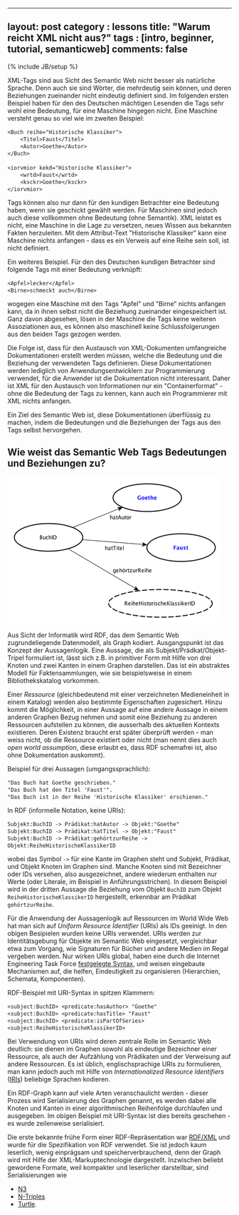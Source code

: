
---
layout: post
category : lessons
title: "Warum reicht XML nicht aus?"
tags : [intro, beginner, tutorial, semanticweb]
comments: false
---
{% include JB/setup %}

XML-Tags sind aus Sicht des Semantic Web nicht besser als natürliche Sprache. Denn auch sie sind Wörter, die mehrdeutig sein können, und deren Beziehungen zueinander nicht eindeutig definiert sind. Im folgenden ersten Beispiel haben für den des Deutschen mächtigen Lesenden die Tags sehr wohl eine Bedeutung, für eine Maschine hingegen nicht. Eine Maschine versteht genau so viel wie im zweiten Beispiel:

	<Buch reihe="Historische Klassiker">
	    <Titel>Faust</Titel>
	    <Autor>Goethe</Autor>
	</Buch>

	<iorvmior kekd="Historische Klassiker">
	    <wrtd>Faust</wrtd>
	    <ksckr>Goethe</ksckr>
	</iorvmior>

Tags können also nur dann für den kundigen Betrachter eine Bedeutung haben, wenn sie geschickt gewählt werden. Für Maschinen sind jedoch auch diese vollkommen ohne Bedeutung (ohne Semantik). XML leistet es nicht, eine Maschine in die Lage zu versetzen, neues Wissen aus bekannten Fakten herzuleiten. Mit dem Attribut-Text "Historische Klassiker" kann eine Maschine nichts anfangen - dass es ein Verweis auf eine Reihe sein soll, ist nicht definiert.

Ein weiteres Beispiel. Für den des Deutschen kundigen Betrachter sind folgende Tags mit einer Bedeutung verknüpft:

	<Apfel>lecker</Apfel>
	<Birne>schmeckt auch</Birne>

wogegen eine Maschine mit den Tags "Apfel" und "Birne" nichts anfangen kann, da in ihnen selbst nicht die Beziehung zueinander eingespeichert ist. Ganz davon abgesehen, lösen in der Maschine die Tags keine weiteren Assoziationen aus, es können also maschinell keine Schlussfolgerungen aus den beiden Tags gezogen werden.

Die Folge ist, dass für den Austausch von XML-Dokumenten umfangreiche Dokumentationen erstellt werden müssen, welche die Bedeutung und die Beziehung der verwendeten Tags definieren. Diese Dokumentationen werden lediglich von Anwendungsentwicklern zur Programmierung verwendet, für die Anwender ist die Dokumentation nicht interessant. Daher ist XML für den Austausch von Informationen nur ein "Containerformat" - ohne die Bedeutung der Tags zu kennen, kann auch ein Programmierer mit XML nichts anfangen.

Ein Ziel des Semantic Web ist, diese Dokumentationen überflüssig zu machen, indem die Bedeutungen und die Beziehungen der Tags aus den Tags selbst hervorgehen.

Wie weist das Semantic Web Tags Bedeutungen und Beziehungen zu?
---

![Buch](/assets/images/semanticweb-buch.png)

Aus Sicht der Informatik wird RDF, das dem Semantic Web zugrundeliegende Datenmodell, als Graph kodiert. Ausgangspunkt ist das Konzept der Aussagenlogik. Eine Aussage, die als Subjekt/Prädkat/Objekt-Tripel formuliert ist, lässt sich z.B. in primitiver Form mit Hilfe von drei Knoten und zwei Kanten in einem Graphen darstellen. Das ist ein abstraktes Modell für Faktensammlungen, wie sie beispielsweise in einem Bibliothekskatalog vorkommen. 

Einer *Ressource* (gleichbedeutend mit einer verzeichneten Medieneinheit in einem Katalog) werden also bestimmte Eigenschaften zugesichert. Hinzu kommt die Möglichkeit, in einer Aussage auf eine andere Aussage in einem anderen Graphen Bezug nehmen und somit eine Beziehung zu anderen Ressourcen aufstellen zu können, die ausserhalb des aktuellen Kontexts existieren. Deren Existenz braucht erst später überprüft werden - man weiss nicht, ob die Ressource existiert oder nicht (man nennt dies auch *open world assumption*, diese erlaubt es, dass RDF schemafrei ist, also ohne Dokumentation auskommt).

Beispiel für drei Aussagen (umgangssprachlich):

	"Das Buch hat Goethe geschrieben."
	"Das Buch hat den Titel 'Faust'".
	"Das Buch ist in der Reihe 'Historische Klassiker' erschienen."

In RDF (informelle Notation, keine URIs):

	Subjekt:BuchID -> Prädikat:hatAutor -> Objekt:"Goethe"
	Subjekt:BuchID -> Prädikat:hatTitel -> Objekt:"Faust"
	Subjekt:BuchID -> Prädikat:gehörtzurReihe -> Objekt:ReiheHistorischeKlassikerID

wobei das Symbol ``->`` für eine Kante im Graphen steht und Subjekt, Prädikat, und Objekt Knoten im Graphen sind. Manche Knoten sind mit Bezeichner oder IDs versehen, also ausgezeichnet, andere wiederum enthalten nur Werte (oder Literale, im Beispiel in Anführungsstrichen). In diesem Beispiel wird in der dritten Aussage die Beziehung vom Objekt ``BuchID`` zum Objekt ``ReiheHistorischeKlassikerID`` hergestellt, erkennbar am Prädikat ``gehörtzurReihe``.

Für die Anwendung der Aussagenlogik auf Ressourcen im World Wide Web hat man sich auf *Uniform Resource Identifier* (URIs) als IDs geeinigt. In den obigen Besipielen wurden keine URIs verwendet. URIs werden zur Identitätsgebung für Objekte im Semantic Web eingesetzt,  vergleichbar etwa zum Vorgang, wie Signaturen für Bücher und andere Medien im Regal vergeben werden. Nur wirken URIs global, haben eine durch die Internet Engineering Task Force [festgelegte Syntax](http://www.ietf.org/rfc/rfc2396.txt), und weisen eingebaute Mechanismen auf, die helfen, Eindeutigkeit zu organisieren (Hierarchien, Schemata, Komponenten).

RDF-Beispiel mit URI-Syntax in spitzen Klammern:

	<subject:BuchID> <predicate:hasAuthor> "Goethe"
	<subject:BuchID> <predicate:hasTitle> "Faust"
	<subject:BuchID> <predicate:isPartOfSeries> <subject:ReiheHistorischeKlassikerID>

Bei Verwendung von URIs wird deren zentrale Rolle im Semantic Web deutlich: sie dienen im Graphen sowohl als eindeutige Bezeichner einer Ressource, als auch der Aufzählung von Prädikaten und der Verweisung auf andere Ressourcen. Es ist üblich, englischsprachige URIs zu formulieren, man kann jedoch auch mit Hilfe von *Internationalized Resource Identifiers* ([IRIs](http://www.ietf.org/rfc/rfc3987.txt)) beliebige Sprachen kodieren.

Ein RDF-Graph kann auf viele Arten veranschaulicht werden - dieser Prozess wird Serialisierung des Graphen genannt, es werden dabei alle Knoten und Kanten in einer algorithmischen Reihenfolge durchlaufen und ausgegeben. Im obigen Beispiel mit URI-Syntax ist dies bereits geschehen - es wurde zeilenweise serialisiert.

Die erste bekannte frühe Form einer RDF-Repräsentation war [RDF/XML](http://www.w3.org/TR/REC-rdf-syntax/) und wurde für die Spezifikation von RDF verwendet. Sie ist jedoch kaum leserlich, wenig einprägsam und speicherverbrauchend, denn der Graph wird mit Hilfe der XML-Markuptechnologie dargestellt. Inzwischen beliebt gewordene Formate, weil kompakter und leserlicher darstellbar, sind Serialisierungen wie 

- [N3](http://www.w3.org/DesignIssues/Notation3)
- [N-Triples](http://www.w3.org/2001/sw/RDFCore/ntriples/)
- [Turtle](http://www.w3.org/TeamSubmission/turtle/).


